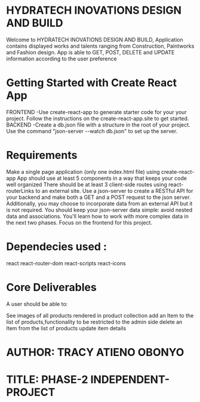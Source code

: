  # HYDRATECH INOVATIONS DESIGN AND BUILD           
Welcome to HYDRATECH INOVATIONS DESIGN AND BUILD, Application contains displayed works and talents ranging from Construction, Paintworks and Fashion design.
App is able to GET, POST, DELETE and UPDATE information according to the user preference

# Getting Started with Create React App
 FRONTEND -Use create-react-app to generate starter code for your your project. Follow the instructions on the create-react-app.site to get started.
 BACKEND -Create a db.json file with a structure in the root of your project.
 Use the command "json-server --watch db.json" to set up the server.

# Requirements
Make a single page application (only one index.html file) using create-react-app
App should use at least 5 components in a way that keeps your code well organized
There should be at least 3 client-side routes using react-routerLinks to an external site.
Use a json-server to create a RESTful API for your backend and make both a GET and a POST request to the json server. Additionally, you may choose to incorporate data from an external API but it is not required.
You should keep your json-server data simple: avoid nested data and associations. You'll learn how to work with more complex data in the next two phases. Focus on the frontend for this project.

# Dependecies used :
react
react-router-dom
react-scripts
react-icons


# Core Deliverables
A user should be able to:

See images of all products rendered in product collection
add an Item to the list of products,functionality to be restricted to the admin side
delete an Item from the list of products
update item details

# AUTHOR: TRACY ATIENO OBONYO
# TITLE: PHASE-2 INDEPENDENT-PROJECT